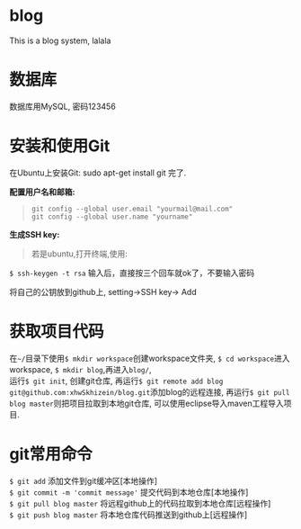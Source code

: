 blog
====
This is a blog system, lalala

数据库
=====

数据库用MySQL, 密码123456

安装和使用Git
=====

在Ubuntu上安装Git: sudo apt-get install git 完了.

**配置用户名和邮箱:**

> `git config --global user.email "yourmail@mail.com"` <br>
`git config --global user.name "yourname"`

**生成SSH key:**

> 若是ubuntu,打开终端,使用: <br>

`$ ssh-keygen -t rsa`
输入后，直接按三个回车就ok了，不要输入密码

将自己的公钥放到github上, setting->SSH key-> Add


获取项目代码
====
在`~/`目录下使用`$ mkdir workspace`创建workspace文件夹, `$ cd workspace`进入workspace, `$ mkdir blog`,再进入`blog/`,<br> 运行`$ git init`, 创建git仓库, 再运行`$ git remote add blog git@github.com:xhwSkhizein/blog.git`添加blog的远程连接, 再运行`$ git pull blog master`则把项目拉取到本地git仓库, 可以使用eclipse导入maven工程导入项目.

git常用命令
====
`$ git add` 添加文件到git缓冲区[本地操作]<br>
`$ git commit -m 'commit message'` 提交代码到本地仓库[本地操作]<br>
`$ git pull blog master` 将远程github上的代码拉取到本地仓库[远程操作]<br>
`$ git push blog master` 将本地仓库代码推送到github上[远程操作]
